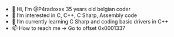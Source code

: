 - 👋 Hi, I’m @P4radoxxx 35 years old belgian coder
- 👀 I’m interested in C, C++, C Sharp, Assembly code
- 🌱 I’m currently learning C Sharp and coding basic drivers in C++
- 📫 How to reach me -> Go to offset 0x0001337

<!---
P4radoxxx/P4radoxxx is a ✨ special ✨ repository because its `README.md` (this file) appears on your GitHub profile.
You can click the Preview link to take a look at your changes.
--->

